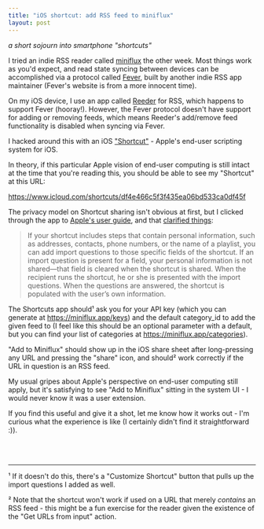 ```yaml
---
title: "iOS shortcut: add RSS feed to miniflux"
layout: post
---
```


_a short sojourn into smartphone "shortcuts"_

I tried an indie RSS reader called [miniflux][miniflux] the other week.
Most things work as you'd expect, and read state syncing between devices can be accomplished via a protocol called [Fever][fever], built by another indie RSS app maintainer (Fever's website is from a more innocent time).

On my iOS device, I use an app called [Reeder][reeder] for RSS, which happens to support Fever (hooray!).
However, the Fever protocol doesn't have support for adding or removing feeds, which means Reeder's add/remove feed functionality is disabled when syncing via Fever.

I hacked around this with an iOS ["Shortcut"][shortcuts] - Apple's end-user scripting system for iOS.

In theory, if this particular Apple vision of end-user computing is still intact at the time that you're reading this, you should be able to see my "Shortcut" at this URL:

https://www.icloud.com/shortcuts/df4e466c5f3f435ea06bd533ca0df45f

The privacy model on Shortcut sharing isn't obvious at first, but I clicked through the app to [Apple's user guide][shortcuts-user-guide], and that [clarified things][shortcuts-user-guide-import-questions]:

> If your shortcut includes steps that contain personal information, such as addresses, contacts, phone numbers, or the name of a playlist, you can add import questions to those specific fields of the shortcut. If an import question is present for a field, your personal information is not shared—that field is cleared when the shortcut is shared. When the recipient runs the shortcut, he or she is presented with the import questions. When the questions are answered, the shortcut is populated with the user’s own information.

The Shortcuts app should&sup1; ask you for your API key (which you can generate at https://miniflux.app/keys) and the default category_id to add the given feed to (I feel like this should be an optional parameter with a default, but you can find your list of categories at https://miniflux.app/categories).

"Add to Miniflux" should show up in the iOS share sheet after long-pressing any URL and pressing the "share" icon, and should&sup2; work correctly if the URL in question is an RSS feed.

My usual gripes about Apple's perspective on end-user computing still apply, but it's satisfying to see "Add to Miniflux" sitting in the system UI - I would never know it was a user extension.

If you find this useful and give it a shot, let me know how it works out - I'm curious what the experience is like (I certainly didn't find it straightforward :)).

<br>
<br>

---

&sup1; If it doesn't do this, there's a "Customize Shortcut" button that pulls up the import questions I added as well.

&sup2; Note that the shortcut won't work if used on a URL that merely _contains_ an RSS feed - this might be a fun exercise for the reader given the existence of the "Get URLs from input" action.

[miniflux]: https://miniflux.app/
[fever]: https://feedafever.com/
[reeder]: https://reederapp.com/
[workflow]: https://workflow.is/
[shortcuts]: https://support.apple.com/en-us/HT208309
[shortcuts-user-guide]: https://support.apple.com/guide/shortcuts/welcome/ios
[shortcuts-user-guide-import-questions]: https://support.apple.com/guide/shortcuts/add-import-questions-before-sharing-apdf330fd3a0/ios
